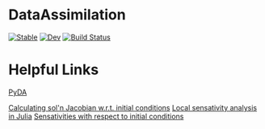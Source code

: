 # DataAssimilation

[![Stable](https://img.shields.io/badge/docs-stable-blue.svg)](https://john-waczak.github.io/DataAssimilation.jl/stable)
[![Dev](https://img.shields.io/badge/docs-dev-blue.svg)](https://john-waczak.github.io/DataAssimilation.jl/dev)
[![Build Status](https://github.com/john-waczak/DataAssimilation.jl/actions/workflows/CI.yml/badge.svg?branch=main)](https://github.com/john-waczak/DataAssimilation.jl/actions/workflows/CI.yml?query=branch%3Amain)


# Helpful Links 

[PyDA](https://github.com/Shady-Ahmed/PyDA)


[Calculating sol'n Jacobian w.r.t. initial conditions](https://discourse.julialang.org/t/how-to-efficiently-calculate-the-jacobian-of-the-solution-of-a-differential-equation-with-respect-to-the-initial-conditions/76650)
[Local sensativity analysis in Julia](https://diffeq.sciml.ai/stable/analysis/sensitivity/)
[Sensativities with respect to initial conditions](https://discourse.julialang.org/t/sensitivities-with-respect-to-initial-conditions-in-differentialequations-jl/25555/15)
